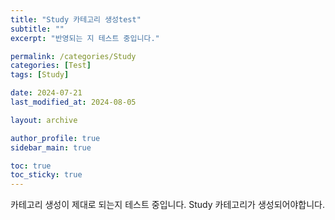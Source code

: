 ```yaml
---
title: "Study 카테고리 생성test"
subtitle: ""
excerpt: "반영되는 지 테스트 중입니다."

permalink: /categories/Study
categories: [Test]
tags: [Study]  

date: 2024-07-21
last_modified_at: 2024-08-05

layout: archive

author_profile: true
sidebar_main: true

toc: true
toc_sticky: true
---
```




카테고리 생성이 제대로 되는지 테스트 중입니다. Study 카테고리가 생성되어야합니다.
